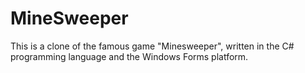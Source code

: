 # MineSweeper
This is a clone of the famous game "Minesweeper", written in the C# programming language and the Windows Forms platform.

